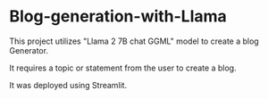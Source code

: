 # Blog-generation-with-Llama

This project utilizes "Llama 2 7B chat GGML" model to create a blog Generator. 

It requires a topic or statement from the user to create a blog. 

It was deployed using Streamlit. 
